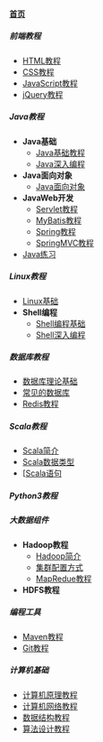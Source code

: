 #### [首页](?file=home-首页)

##### 前端教程

- [HTML教程](?file=01-前端教程/001-HTML教程 "HTML教程")
- [CSS教程](?file=01-前端教程/002-CSS教程 "CSS教程")
- [JavaScript教程](?file=01-前端教程/003-JavaScript教程 "JavaScript教程")
- [jQuery教程](?file=01-前端教程/004-jQuery教程 "jQuery教程")

##### Java教程

- **Java基础**
	- [Java基础教程](?file=02-Java教程/01-Java基础/001-Java基础教程 "Java基础教程")
	- [Java深入编程](?file=02-Java教程/01-Java基础/002-Java深入编程 "Java深入编程")
- **Java面向对象**
	- [Java面向对象](?file=02-Java教程/02-Java面向对象/001-Java面向对象 "Java面向对象")
- **JavaWeb开发**
	- [Servlet教程](?file=02-Java教程/03-JavaWeb开发/001-Servlet教程 "Servlet教程")
	- [MyBatis教程](?file=02-Java教程/03-JavaWeb开发/002-MyBatis教程 "MyBatis教程")
	- [Spring教程](?file=02-Java教程/03-JavaWeb开发/003-Spring教程 "Spring教程")
	- [SpringMVC教程](?file=02-Java教程/03-JavaWeb开发/004-SpringMVC教程 "SpringMVC教程")
- [Java练习](?file=02-Java教程/04-Java练习 "Java练习")

##### Linux教程

- [Linux基础](?file=03-Linux教程/01-Linux基础 "Linux基础")
- **Shell编程**
	- [Shell编程基础](?file=03-Linux教程/02-Shell编程/001-Shell编程基础 "Shell编程基础")
	- [Shell深入编程](?file=03-Linux教程/02-Shell编程/002-Shell深入编程 "Shell深入编程")

##### 数据库教程
- [数据库理论基础](?file=04-数据库教程/001-数据库理论基础 "数据库理论基础")
- [常见的数据库](?file=04-数据库教程/002-常见的数据库 "常见的数据库")
- [Redis教程](?file=04-数据库教程/003-Redis教程 "Redis教程")

##### Scala教程
- [Scala简介](?file=05-Scala教程/001-Scala简介 "Scala简介")
- [Scala数据类型](?file=05-Scala教程/002-Scala数据类型 "Scala数据类型")
- [[Scala语句](?file=05-Scala教程/003-Scala语句 "Scala语句")

##### Python3教程

##### 大数据组件
- **Hadoop教程**
	- [Hadoop简介](?file=07-大数据组件/01-Hadoop教程/001-Hadoop简介 "Hadoop简介")
	- [集群配置方式](?file=07-大数据组件/01-Hadoop教程/002-集群配置方式 "集群配置方式")
	- [MapRedue教程](?file=07-大数据组件/01-Hadoop教程/003-MapRedue教程 "MapRedue教程")
- **HDFS教程**

##### 编程工具
- [Maven教程](?file=08-编程工具/001-Maven教程 "Maven教程")
- [Git教程](?file=08-编程工具/002-Git教程 "Git教程")

##### 计算机基础
- [计算机原理教程](?file=09-计算机基础/001-计算机原理教程 "计算机原理教程")
- [计算机网络教程](?file=09-计算机基础/002-计算机网络教程 "计算机网络教程")
- [数据结构教程](?file=09-计算机基础/003-数据结构教程 "数据结构教程")
- [算法设计教程](?file=09-计算机基础/004-算法设计教程 "算法设计教程")